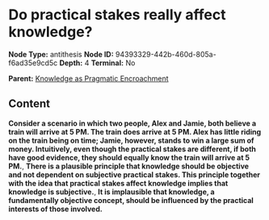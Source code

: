 # Do practical stakes really affect knowledge?

**Node Type:** antithesis
**Node ID:** 94393329-442b-460d-805a-f6ad35e9cd5c
**Depth:** 4
**Terminal:** No

**Parent:** [Knowledge as Pragmatic Encroachment](knowledge-as-pragmatic-encroachment-synthesis-d1878cb5-7cd5-4f4d-a216-d958567c8fef.md)

## Content

**Consider a scenario in which two people, Alex and Jamie, both believe a train will arrive at 5 PM. The train does arrive at 5 PM. Alex has little riding on the train being on time; Jamie, however, stands to win a large sum of money. Intuitively, even though the practical stakes are different, if both have good evidence, they should equally know the train will arrive at 5 PM.**, **There is a plausible principle that knowledge should be objective and not dependent on subjective practical stakes. This principle together with the idea that practical stakes affect knowledge implies that knowledge is subjective.**, **It is implausible that knowledge, a fundamentally objective concept, should be influenced by the practical interests of those involved.**

